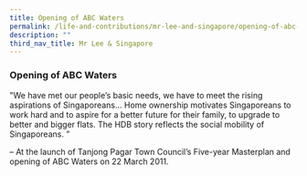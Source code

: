 ```yaml
---
title: Opening of ABC Waters
permalink: /life-and-contributions/mr-lee-and-singapore/opening-of-abc-waters/
description: ""
third_nav_title: Mr Lee & Singapore
---
```

### Opening of ABC Waters ###

"We have met our people’s basic needs, we have to meet the rising aspirations of Singaporeans… Home ownership motivates Singaporeans to work hard and to aspire for a better future for their family, to upgrade to better and bigger flats. The HDB story reflects the social mobility of Singaporeans. ” 

– At the launch of Tanjong Pagar Town Council’s Five-year Masterplan and opening of ABC Waters on 22 March 2011.